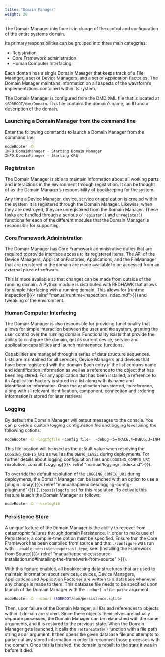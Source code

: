 ```yaml
---
title: "Domain Manager"
weight: 20
---
```


The Domain Manager interface is in charge of the control and configuration of the entire systems domain.

Its primary responsibilities can be grouped into three main categories:

  - Registration
  - Core Framework administration
  - Human Computer Interfacing

Each domain has a single Domain Manager that keeps track of a File Maanger, a set of Device Managers, and a set of Application Factories. The Domain Manager maintains information on all aspects of the waveform’s implementations contained within its system.

The Domain Manager is configured from the DMD XML file that is located at `$SDRROOT/dom/Domain`. This file contains the domain’s name, an ID and a description of the domain.

### Launching a Domain Manager from the command line

Enter the following commands to launch a Domain Manager from the command line:

```bash
nodeBooter -D
INFO:DomainManager - Starting Domain Manager
INFO:DomainManager - Starting ORB!
```

### Registration

The Domain Manager is able to maintain information about all working parts and interactions in the environment through registration. It can be thought of as the Domain Manager’s responsibility of bookkeeping for the system.

Any time a Device Manager, device, service or application is created within the system, it is registered through the Domain Manager. Likewise, when they are destroyed, they are unregistered from the Domain Manager. These tasks are handled through a serious of `register()` and `unregister()` functions for each of the different modules that the Domain Manager is responsible for supporting.

### Core Framework Administration

The Domain Manager has Core Framework administrative duties that are required to provide interface access to its registered items. The API of the Device Managers, ApplicationFactories, Applications, and the FileManager that are registered in the domain are made available to be accessed from an external piece of software.

This is made available so that changes can be made from outside of the running domain. A Python module is distributed with REDHAWK that allows for simple interfacing with a running domain. This allows for [runtime inspection]({{< relref "manual/runtime-inspection/_index.md">}}) and tweaking of the environment.

### Human Computer Interfacing

The Domain Manager is also responsible for providing functionality that allows for simple interaction between the user and the system, granting the user control over the running domain. Functionality exists that provide the ability to configure the domain, get its current device, service and application capabilities and launch maintenance functions.

Capabilities are managed through a series of data structure sequences. Lists are maintained for all services, Device Managers and devices that have been registered with the domain. Each entry in the list contains name and identification information as well as a reference to the object that has been registered. For any application that has been installed, a reference to its Application Factory is stored in a list along with its name and identification information. Once the application has started, its reference, along with all relevant identification, component, connection and ordering information is stored for later retrieval.

### Logging

By default the Domain Manager will output messages to the console. You can provide a custom logging configuration file and logging level using the following options:

```bash
nodeBooter -D -logcfgfile <config file>  -debug <5=TRACE,4=DEBUG,3=INFO,2=WARN,1=ERROR,0=FATAL>
```

This file location will be used as the default value when resolving the `LOGGING_CONFIG_URI` as well as the `DEBUG_LEVEL` during deployments. For further details about logging configuration files and `LOGGING_CONFIG_URI` resolution, consult [Logging]({{< relref "manual/logging/_index.md">}}).

To override the default resolution of the `LOGGING_CONFIG_URI` during deployments, the Domain Manager can be launched with an option to use a [plugin library]({{< relref "manual/appendices/logging-config-plugin.md">}}) (`libossielogcfg.so`) for this resolution. To activate this feature launch the Domain Manager as follows:

```bash
nodeBooter -D --useloglib
```

### Persistence Store

A unique feature of the Domain Manager is the ability to recover from catastrophic failures through domain Persistence. In order to make use of Persistence, a compile-time option must be specified. Ensure that the Core Framework has been compiled from source and that `./configure` was run with `--enable-persistence=persist_type`; see: [Installing the Framework from Source]({{< relref "manual/appendices/source-installation.md#installing-the-framework-from-source" >}}).

With this feature enabled, all bookkeeping data structures that are used to maintain information about services, devices, Device Managers, Applications and Application Factories are written to a database whenever any change is made to them. This database file needs to be specified upon launch of the Domain Manager with the `--dburl <file path>` argument:

```bash
nodeBooter -D --dburl $SDRROOT/dom/persistence.sqlite
```

Then, upon failure of the Domain Manager, all IDs and references to objects within it domain are stored. Since these objects themselves are actually separate processes, the Domain Manager can be relaunched with the same arguments, and it is restored to the previous state. When the Domain Manager gets launched, it calls the `restoreState()` function with a file path string as an argument. It then opens the given database file and attempts to parse out any stored information in order to reconnect those processes with the domain. Once this is finished, the domain is rebuilt to the state it was in before it died.
